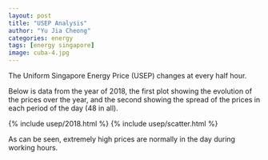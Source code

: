 ```yaml
---
layout: post
title: "USEP Analysis"
author: "Yu Jia Cheong"
categories: energy
tags: [energy singapore]
image: cuba-4.jpg
---
```

The Uniform Singapore Energy Price (USEP) changes at every half hour.

Below is data from the year of 2018, the first plot showing the evolution of the prices over the year, and the second showing the spread of the prices in each period of the day (48 in all).

{% include usep/2018.html %}
{% include usep/scatter.html %}

As can be seen, extremely high prices are normally in the day during working hours.
